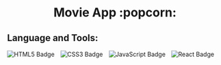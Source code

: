 <h1 align="center">Movie App :popcorn:</h1>


## Language and Tools:

<img src="https://img.shields.io/badge/HTML5-E34F26?style=for-the-badge&logo=html5&logoColor=white" alt="HTML5 Badge" style="padding-right: 10px;"> <img src="https://img.shields.io/badge/CSS3-1572B6?style=for-the-badge&logo=css3&logoColor=white" alt="CSS3 Badge" style="padding-right: 10px;"> <img src="https://img.shields.io/badge/JavaScript-323330?style=for-the-badge&logo=javascript&logoColor=F7DF1E" alt="JavaScript Badge" style="padding-right: 10px;"> <img src="https://img.shields.io/badge/React-20232A?style=for-the-badge&logo=react&logoColor=61DAFB" alt="React Badge" style="padding-right: 10px;">